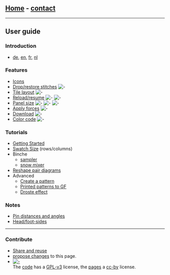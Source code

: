 ## [Home](https://d-bl.github.io) - <a href="https://groundforge.wordpress.com" target="_blank">contact</a>

* * *

## User guide

### Introduction

* [de](https://github.com/d-bl/GroundForge/blob/oidfa-article/docs/help/DE.md), [en](/GroundForge/), [fr](http://gibritte.over-blog.com/2020/05/jouer-groundforge.html), [nl](https://github.com/d-bl/GroundForge/blob/oidfa-article/docs/help/NL.md)

### Features

* [Icons](/GroundForge-help/Icons)
* [Drop/restore stitches](/GroundForge-help/Replace) ![-](/GroundForge-help/images/toggle-stitch.png)
* [Tile layout](/GroundForge-help/Change-tiles) ![-](/GroundForge-help/images/brick-menu-icon.png)
* [Reload/resume](/GroundForge-help/Icons) ![-](/GroundForge/images/wand.png) ![-](/GroundForge/images/play.png)
* [Panel size](/GroundForge-help/Icons)
  ![-](/GroundForge/images/maximize.png)
  ![-](/GroundForge/images/reset-dimensions.png)
  ![-](/GroundForge/images/minimize.png)
* [Apply forces](/GroundForge-help/Icons) ![-](/GroundForge/images/animate.png)
* [Download](/GroundForge-help/Download) ![-](/GroundForge/images/download.jpg)
* [Color code](/GroundForge-help/color-rules) ![-](/GroundForge/images/to-color-rules.png)

### Tutorials

* [Getting Started](/GroundForge-help/index)
* [Swatch Size](/GroundForge-help/Patch-Size) (rows/columns)
* Binche
  * [sampler](/GroundForge-help/Binche)
  * [snow mixer](/GroundForge-help/snow-mix)
* [Reshape pair diagrams](/GroundForge-help/Reshape-Patterns)
* Advanced
    * [Create a pattern](/GroundForge-help/Advanced)
    * [Printed patterns to GF](/GroundForge-help/Reversed-engineering-of-patterns)
    * [Droste effect](/GroundForge-help/Droste-effect)

### Notes

* [Pin distances and angles](/GroundForge-help/Pin-distances-and-angles)
* [Head/foot-sides](/GroundForge-help/footsides)

* * *

### Contribute

* [Share and reuse](/GroundForge-help/Reuse)
* [propose changes]({{site.github.repository_url}}/edit/master/docs/{{page.path}} "typo's, grammar, whatever") to this page.
* [![-](/GroundForge/assets/images/CC_some_rights_reserved.png)](https://github.com/d-bl/GroundForge/#licenses)  
    The [code](https://github.com/d-bl/GroundForge/tree/master/src) has a [GPL-v3](https://github.com/d-bl/GroundForge#licenses) license, the [pages](https://github.com/d-bl/GroundForge/tree/master/docs) a [cc-by](http://creativecommons.org/licenses/by/4.0/) license.
